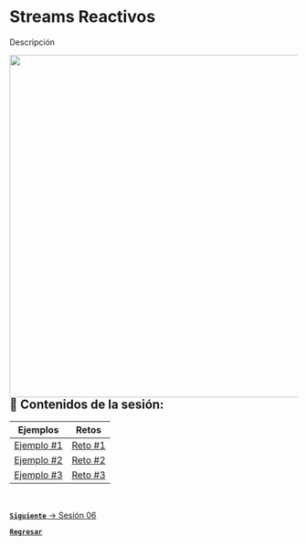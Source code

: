 # Streams Reactivos

Descripción


<img align="right" src="https://user-images.githubusercontent.com/110350110/235716022-45cde06f-5a2d-4708-95c5-a20e3222f798.png" width="600"/>

## :bookmark_tabs: Contenidos de la sesión:

| **Ejemplos**                           | **Retos**                     |
|----------------------------------------|-------------------------------|
| [Ejemplo #1](./work/Ejemplos/Ejemplo1) | [Reto #1](./work/Retos/Reto1) |
| [Ejemplo #2](./work/Ejemplos/Ejemplo2) | [Reto #2](./work/Retos/Reto2) |
| [Ejemplo #3](./work/Ejemplos/Ejemplo3) | [Reto #3](./work/Retos/Reto3) |

<br>

[**`Siguiente`** -> Sesión 06](../Sesion6)

[**`Regresar`**](../../../)
